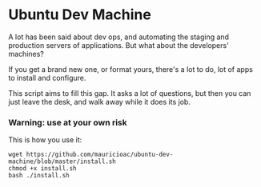 Ubuntu Dev Machine
=================

A lot has been said about dev ops, and automating the staging and production servers of applications.
But what about the developers' machines?

If you get a brand new one, or format yours, there's a lot to do, lot of apps to install and configure.

This script aims to fill this gap. It asks a lot of questions, but then you can just leave the desk, and walk away while it does its job.

### Warning: use at your own risk

This is how you use it:

```
wget https://github.com/mauricioac/ubuntu-dev-machine/blob/master/install.sh
chmod +x install.sh
bash ./install.sh
```
